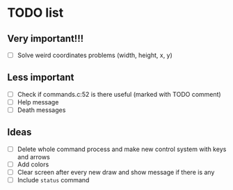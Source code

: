 # TODO list
## Very important!!!
- [ ] Solve weird coordinates problems (width, height, x, y)

## Less important
- [ ] Check if commands.c:52 is there useful (marked with TODO comment)
- [ ] Help message
- [ ] Death messages

## Ideas
- [ ] Delete whole command process and make new control system with keys and arrows
- [ ] Add colors
- [ ] Clear screen after every new draw and show message if there is any
- [ ] Include `status` command
